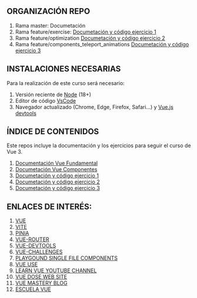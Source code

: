 ## ORGANIZACIÓN REPO

1. Rama master: Documetación
2. Rama feature/exercise: [Documetación y código ejercicio 1](https://github.com/julioleiva/curso-vue3-pinia/tree/feature/exercise)
3. Rama feature/optimization [Documetación y código ejercicio 2](https://github.com/julioleiva/curso-vue3-pinia/tree/feature/optimization)
4. Rama feature/components_teleport_animations [Documetación y código ejercicio 3](https://github.com/julioleiva/curso-vue3-pinia/tree/feature/components_teleport_animations)

## INSTALACIONES NECESARIAS

Para la realización de este curso será necesario:

1. Versión reciente de [Node](https://nodejs.org/es) (18+)
2. Editor de código [VsCode](https://code.visualstudio.com/)
3. Navegador actualizado (Chrome, Edge, Firefox, Safari...) y [Vue.js devtools](https://chrome.google.com/webstore/detail/vuejs-devtools/nhdogjmejiglipccpnnnanhbledajbpd)


## ÍNDICE DE CONTENIDOS

Este repos incluye la documentación y los ejercicios para seguir el curso de Vue 3.

1. [Documentación Vue Fundamental](https://github.com/julioleiva/curso-vue3-pinia/blob/master/BASES.md)
2. [Documetación Vue Componentes](https://github.com/julioleiva/curso-vue3-pinia/blob/master/COMPONENTES.md)
4. [Documetación y código ejercicio 1](https://github.com/julioleiva/curso-vue3-pinia/tree/feature/exercise)
5. [Documetación y código ejercicio 2](https://github.com/julioleiva/curso-vue3-pinia/tree/feature/optimization)
6. [Documetación y código ejercicio 3](https://github.com/julioleiva/curso-vue3-pinia/tree/feature/components_teleport_animations)


## ENLACES DE INTERÉS:
1. [VUE](https://vuejs.org/guide/introduction.html)
2. [VITE](https://vitejs.dev/guide/)
3. [PINIA](https://pinia.vuejs.org/introduction.html)
4. [VUE-ROUTER](https://v3.router.vuejs.org/guide/)
5. [VUE-DEVTOOLS](https://chrome.google.com/webstore/detail/vuejs-devtools/nhdogjmejiglipccpnnnanhbledajbpd?hl=es)
6. [VUE-CHALLENGES](https://vuejs-challenges.netlify.app/getting-started.html)
7. [PLAYGOUND SINGLE FILE COMPONENTS](https://sfc.vuejs.org)
8. [VUE USE](https://vueuse.org/guide/)
9. [LEARN VUE YOUTUBE CHANNEL](https://www.youtube.com/c/LearnVue/playlists)
10. [VUE DOSE WEB SITE](https://vuedose.tips/articles)
11. [VUE MASTERY BLOG](https://www.vuemastery.com/blog)
12. [ESCUELA VUE](https://escuelavue.es/)

